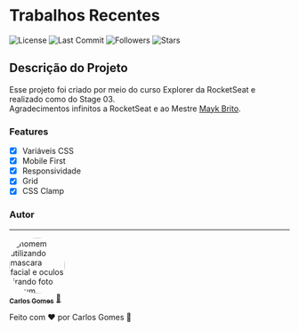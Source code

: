 # Trabalhos Recentes

![License](https://img.shields.io/npm/l/a?color=Green)
![Last Commit](https://img.shields.io/github/last-commit/Dev-shinsei/trabalhosrecentes)
![Followers](https://img.shields.io/github/followers/Dev-shinsei?style=social)
![Stars](https://img.shields.io/github/stars/Dev-shinsei/trabalhosrecentes?style=social)

## Descrição do Projeto

<p>Esse projeto foi criado por meio do curso Explorer da RocketSeat e realizado como do Stage 03.<br/>
Agradecimentos infinitos a RocketSeat e ao Mestre <a href="https://github.com/maykbrito">Mayk Brito</a>.</p>

### Features

- [x] Variáveis CSS
- [x] Mobile First
- [x] Responsividade
- [x] Grid
- [x] CSS Clamp

### Autor

---

<a href="https://github.com/Dev-Shinsei">
 <img style="border-radius: 50%;" src="https://avatars.githubusercontent.com/u/61604214?v=4" width="100px;" alt="homem utilizando mascara facial e oculos tirando foto em um espelho de um elevador com seu celular a mostra"/>
 <br />
 <sub><b>Carlos Gomes</b></sub></a> <a href="https://github.com/Dev-Shinsei" title="Github">🚀</a>

Feito com ❤️ por Carlos Gomes 👋
